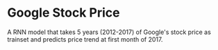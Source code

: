 #  Google Stock Price
A RNN model that takes 5 years (2012-2017) of Google's stock price as trainset and predicts price trend at first month of 2017.   

